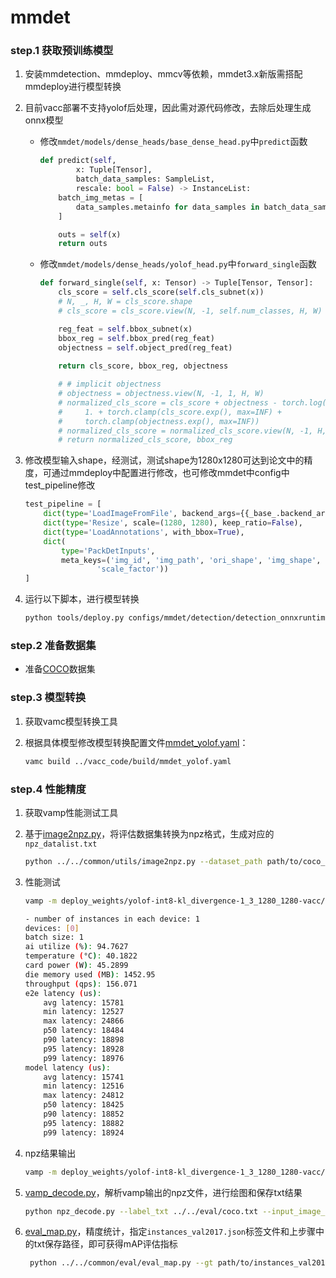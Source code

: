 # mmdet

### step.1 获取预训练模型

1. 安装mmdetection、mmdeploy、mmcv等依赖，mmdet3.x新版需搭配mmdeploy进行模型转换
2. 目前vacc部署不支持yolof后处理，因此需对源代码修改，去除后处理生成onnx模型
    - 修改`mmdet/models/dense_heads/base_dense_head.py`中`predict`函数
        ```python
        def predict(self,
                x: Tuple[Tensor],
                batch_data_samples: SampleList,
                rescale: bool = False) -> InstanceList:
            batch_img_metas = [
                data_samples.metainfo for data_samples in batch_data_samples
            ]

            outs = self(x)
            return outs
        ```
    
    - 修改`mmdet/models/dense_heads/yolof_head.py`中`forward_single`函数

        ```python
        def forward_single(self, x: Tensor) -> Tuple[Tensor, Tensor]:
            cls_score = self.cls_score(self.cls_subnet(x))
            # N, _, H, W = cls_score.shape
            # cls_score = cls_score.view(N, -1, self.num_classes, H, W)

            reg_feat = self.bbox_subnet(x)
            bbox_reg = self.bbox_pred(reg_feat)
            objectness = self.object_pred(reg_feat)
            
            return cls_score, bbox_reg, objectness

            # # implicit objectness
            # objectness = objectness.view(N, -1, 1, H, W)
            # normalized_cls_score = cls_score + objectness - torch.log(
            #     1. + torch.clamp(cls_score.exp(), max=INF) +
            #     torch.clamp(objectness.exp(), max=INF))
            # normalized_cls_score = normalized_cls_score.view(N, -1, H, W)
            # return normalized_cls_score, bbox_reg
        ```
3. 修改模型输入shape，经测试，测试shape为1280x1280可达到论文中的精度，可通过mmdeploy中配置进行修改，也可修改mmdet中config中test_pipeline修改

    ```python
    test_pipeline = [
        dict(type='LoadImageFromFile', backend_args={{_base_.backend_args}}),
        dict(type='Resize', scale=(1280, 1280), keep_ratio=False),
        dict(type='LoadAnnotations', with_bbox=True),
        dict(
            type='PackDetInputs',
            meta_keys=('img_id', 'img_path', 'ori_shape', 'img_shape',
                    'scale_factor'))
    ]
    ```

4. 运行以下脚本，进行模型转换

    ```bash
    python tools/deploy.py configs/mmdet/detection/detection_onnxruntime_static.py ../mmdetection_2.25.3/configs/yolof/yolof_r50_c5_8x8_1x_coco.py ../mmdetection_2.25.3/models/yolof_r50_c5_8x8_1x_coco_20210425_024427-8e864411.pth demo/resources/face.png --work-dir mmdeploy_models/yolof  --device cpu --dump-info
    ```

### step.2 准备数据集
- 准备[COCO](https://cocodataset.org/#download)数据集


### step.3 模型转换

1. 获取vamc模型转换工具

2. 根据具体模型修改模型转换配置文件[mmdet_yolof.yaml](../vacc_code/build/mmdet_yolof.yaml)：
    ```bash
    vamc build ../vacc_code/build/mmdet_yolof.yaml
    ```

### step.4 性能精度
1. 获取vamp性能测试工具
2. 基于[image2npz.py](../../common/utils/image2npz.py)，将评估数据集转换为npz格式，生成对应的`npz_datalist.txt`
    ```bash
    python ../../common/utils/image2npz.py --dataset_path path/to/coco_val2017 --target_path  path/to/coco_val2017_npz  --text_path npz_datalist.txt
    ```
3. 性能测试
    ```bash
    vamp -m deploy_weights/yolof-int8-kl_divergence-1_3_1280_1280-vacc/yolof --vdsp_params vdsp_params.json -i 1 -b 1 -d 0 -p 1
    ```

    ```bash
    - number of instances in each device: 1
    devices: [0]
    batch size: 1
    ai utilize (%): 94.7627
    temperature (°C): 40.1822
    card power (W): 45.2899
    die memory used (MB): 1452.95
    throughput (qps): 156.071
    e2e latency (us):
        avg latency: 15781
        min latency: 12527
        max latency: 24866
        p50 latency: 18484
        p90 latency: 18898
        p95 latency: 18928
        p99 latency: 18976
    model latency (us):
        avg latency: 15741
        min latency: 12516
        max latency: 24812
        p50 latency: 18425
        p90 latency: 18852
        p95 latency: 18882
        p99 latency: 18924
    ```
4. npz结果输出
    ```bash
    vamp -m deploy_weights/yolof-int8-kl_divergence-1_3_1280_1280-vacc/yolof --vdsp_params vdsp_params.json -i 1 -b 1 -d 0 -p 1 --datalist datasets/coco_npz_datalist.txt --path_output npz_output
    ```
5. [vamp_decode.py](../vacc_code/vdsp_params/vamp_decode.py)，解析vamp输出的npz文件，进行绘图和保存txt结果
    ```bash
    python npz_decode.py --label_txt ../../eval/coco.txt --input_image_dir ~/datasets/detection/coco_val2017 --vamp_datalist_path ~/datasets/detection/datalist_npz.txt --vamp_output_dir npz_output
    ```
6. [eval_map.py](../../common/eval/eval_map.py)，精度统计，指定`instances_val2017.json`标签文件和上步骤中的txt保存路径，即可获得mAP评估指标
   ```bash
    python ../../common/eval/eval_map.py --gt path/to/instances_val2017.json --txt path/to/vamp_draw_output
   ```
